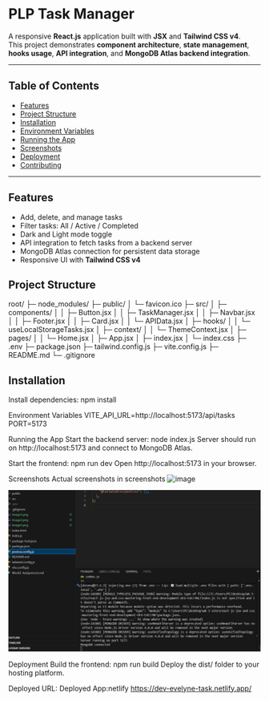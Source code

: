 # PLP Task Manager

A responsive **React.js** application built with **JSX** and **Tailwind CSS v4**.  
This project demonstrates **component architecture**, **state management**, **hooks usage**, **API integration**, and **MongoDB Atlas backend integration**.

---

## Table of Contents

- [Features](#features)  
- [Project Structure](#project-structure)  
- [Installation](#installation)  
- [Environment Variables](#environment-variables)  
- [Running the App](#running-the-app)  
- [Screenshots](#screenshots)  
- [Deployment](#deployment)  
- [Contributing](#contributing)  
  

---

## Features

- Add, delete, and manage tasks  
- Filter tasks: All / Active / Completed  
- Dark and Light mode toggle  
- API integration to fetch tasks from a backend server  
- MongoDB Atlas connection for persistent data storage  
- Responsive UI with **Tailwind CSS v4**  

## Project Structure

root/
├─ node_modules/
├─ public/
│ └─ favicon.ico
├─ src/
│ ├─ components/
│ │ ├─ Button.jsx
│ │ ├─ TaskManager.jsx
│ │ ├─ Navbar.jsx
│ │ ├─ Footer.jsx
│ │ ├─ Card.jsx
│ │ └─ APIData.jsx
│ ├─ hooks/
│ │ └─ useLocalStorageTasks.jsx
│ ├─ context/
│ │ └─ ThemeContext.jsx
│ ├─ pages/
│ │ └─ Home.jsx
│ ├─ App.jsx
│ ├─ index.jsx
│ └─ index.css
├─ .env
├─ package.json
├─ tailwind.config.js
├─ vite.config.js
├─ README.md
└─ .gitignore

## Installation

Install dependencies:
npm install

Environment Variables
VITE_API_URL=http://localhost:5173/api/tasks
PORT=5173

Running the App
Start the backend server:
node index.js
Server should run on http://localhost:5173 and connect to MongoDB Atlas.

Start the frontend:
npm run dev
Open http://localhost:5173 in your browser.


Screenshots
Actual screenshots in screenshots
<img width="1861" height="951" alt="image" src="https://github.com/user-attachments/assets/7a4259ed-7c99-4a18-ba3b-9959f77a7c8d" />

![Project Screenshot](./image3.png)


Deployment
Build the frontend:
npm run build
Deploy the dist/ folder to your hosting platform.

Deployed URL:
Deployed App:netlify https://dev-evelyne-task.netlify.app/
